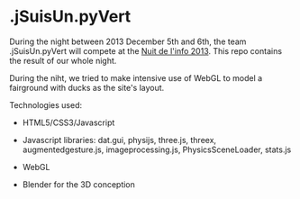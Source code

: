 .jSuisUn.pyVert
===============

During the night between 2013 December 5th and 6th, the team .jSuisUn.pyVert will compete at the [Nuit de l'info 2013](http://www.nuitdelinfo.com/). This repo contains the result of our whole night.

During the niht, we tried to make intensive use of WebGL to model a fairground with ducks as the site's layout.

Technologies used:

* HTML5/CSS3/Javascript

* Javascript libraries: dat.gui, physijs, three.js, threex, augmentedgesture.js, imageprocessing.js, PhysicsSceneLoader, stats.js

* WebGL

* Blender for the 3D conception


